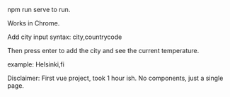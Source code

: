 npm run serve to run.

Works in Chrome.

Add city input syntax: city,countrycode 

Then press enter to add the city and see the current temperature.

example: Helsinki,fi

Disclaimer: First vue project, took 1 hour ish. No components, just a single page.

